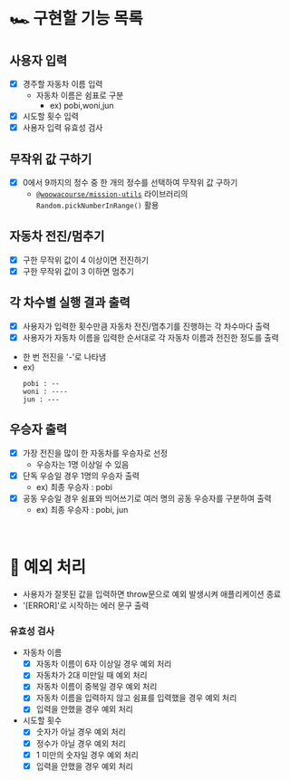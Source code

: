 # 🏎 구현할 기능 목록

## 사용자 입력

- [x] 경주할 자동차 이름 입력
  - 자동차 이름은 쉼표로 구분
    - ex) pobi,woni,jun
- [x] 시도할 횟수 입력
- [x] 사용자 입력 유효성 검사

## 무작위 값 구하기

- [x] 0에서 9까지의 정수 중 한 개의 정수를 선택하여 무작위 값 구하기
  - [`@woowacourse/mission-utils`](https://github.com/woowacourse-projects/javascript-mission-utils) 라이브러리의 `Random.pickNumberInRange()` 활용

## 자동차 전진/멈추기

- [x] 구한 무작위 값이 4 이상이면 전진하기
- [x] 구한 무작위 값이 3 이하면 멈추기

## 각 차수별 실행 결과 출력

- [x] 사용자가 입력한 횟수만큼 자동차 전진/멈추기를 진행하는 각 차수마다 출력
- [x] 사용자가 자동차 이름을 입력한 순서대로 각 자동차 이름과 전진한 정도를 출력
- 한 번 전진을 '-'로 나타냄
- ex)
  ```
  pobi : --
  woni : ----
  jun : ---
  ```

## 우승자 출력

- [x] 가장 전진을 많이 한 자동차를 우승자로 선정
  - 우승자는 1명 이상일 수 있음
- [x] 단독 우승일 경우 1명의 우승자 출력
  - ex) 최종 우승자 : pobi
- [x] 공동 우승일 경우 쉼표와 띄어쓰기로 여러 명의 공동 우승자를 구분하여 출력
  - ex) 최종 우승자 : pobi, jun

<br>

# 🚨 예외 처리

- 사용자가 잘못된 값을 입력하면 throw문으로 예외 발생시켜 애플리케이션 종료
- '[ERROR]'로 시작하는 에러 문구 출력

### 유효성 검사

- 자동차 이름
  - [x] 자동차 이름이 6자 이상일 경우 예외 처리
  - [x] 자동차가 2대 미만일 때 예외 처리
  - [x] 자동차 이름이 중복일 경우 예외 처리
  - [x] 자동차 이름을 입력하지 않고 쉼표를 입력했을 경우 예외 처리
  - [x] 입력을 안했을 경우 예외 처리
- 시도할 횟수
  - [x] 숫자가 아닐 경우 예외 처리
  - [x] 정수가 아닐 경우 예외 처리
  - [x] 1 미만의 숫자일 경우 예외 처리
  - [x] 입력을 안했을 경우 예외 처리
